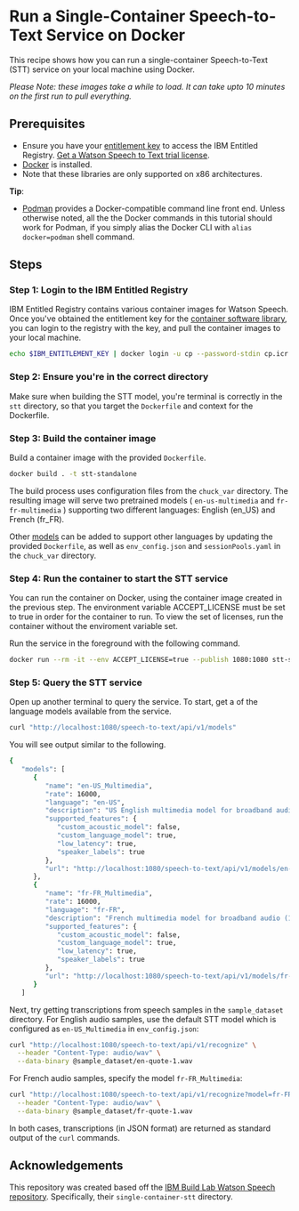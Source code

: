 # Run a Single-Container Speech-to-Text Service on Docker

This recipe shows how you can run a single-container Speech-to-Text (STT) service on your local machine using Docker.

*Please Note: these images take a while to load. It can take upto 10 minutes on the first run to pull everything.*

## Prerequisites

- Ensure you have your [entitlement key](https://myibm.ibm.com/products-services/containerlibrary) to access the IBM Entitled Registry. [Get a Watson Speech to Text trial license](https://www.ibm.com/account/reg/us-en/subscribe?formid=urx-51754).
- [Docker](https://docs.docker.com/get-docker/) is installed.
- Note that these libraries are only supported on x86 architectures.

**Tip**:

- [Podman](https://podman.io/getting-started/installation) provides a Docker-compatible command line front end. Unless otherwise noted, all the the Docker commands in this tutorial should work for Podman, if you simply alias the Docker CLI with `alias docker=podman` shell command.

## Steps

### Step 1: Login to the IBM Entitled Registry

IBM Entitled Registry contains various container images for Watson Speech. Once you've obtained the entitlement key for the [container software library](https://myibm.ibm.com/products-services/containerlibrary), you can login to the registry with the key, and pull the container images to your local machine.

```sh
echo $IBM_ENTITLEMENT_KEY | docker login -u cp --password-stdin cp.icr.io
```

### Step 2: Ensure you're in the correct directory

Make sure when building the STT model, you're terminal is correctly in the `stt` directory, so that you target the `Dockerfile` and context for the Dockerfile.

### Step 3: Build the container image

Build a container image with the provided `Dockerfile`.

```sh
docker build . -t stt-standalone
```

The build process uses configuration files from the `chuck_var` directory. The resulting image will serve two pretrained models ( `en-us-multimedia` and `fr-fr-multimedia` ) supporting two different languages: English (en_US) and French (fr_FR). 

Other [models](https://www.ibm.com/docs/en/watson-libraries?topic=home-models-catalog) can be added to support other languages by updating the provided `Dockerfile`, as well as `env_config.json` and `sessionPools.yaml` in the `chuck_var` directory.

### Step 4: Run the container to start the STT service

You can run the container on Docker, using the container image created in the previous step. The environment variable ACCEPT_LICENSE must be set to true in order for the container to run. To view the set of licenses, run the container without the enviroment variable set.

Run the service in the foreground with the following command.

```sh
docker run --rm -it --env ACCEPT_LICENSE=true --publish 1080:1080 stt-standalone
```

### Step 5: Query the STT service

Open up another terminal to query the service. To start, get a of the language models available from the service.

```sh
curl "http://localhost:1080/speech-to-text/api/v1/models"
```

You will see output similar to the following.

```sh
{
   "models": [
      {
         "name": "en-US_Multimedia",
         "rate": 16000,
         "language": "en-US",
         "description": "US English multimedia model for broadband audio (16kHz or more)",
         "supported_features": {
            "custom_acoustic_model": false,
            "custom_language_model": true,
            "low_latency": true,
            "speaker_labels": true
         },
         "url": "http://localhost:1080/speech-to-text/api/v1/models/en-US_Multimedia"
      },
      {
         "name": "fr-FR_Multimedia",
         "rate": 16000,
         "language": "fr-FR",
         "description": "French multimedia model for broadband audio (16kHz or more)",
         "supported_features": {
            "custom_acoustic_model": false,
            "custom_language_model": true,
            "low_latency": true,
            "speaker_labels": true
         },
         "url": "http://localhost:1080/speech-to-text/api/v1/models/fr-FR_Multimedia"
      }
   ]
```

Next, try getting transcriptions from speech samples in the `sample_dataset` directory. For English audio samples, use the default STT model which is configured as `en-US_Multimedia` in `env_config.json`:

```sh
curl "http://localhost:1080/speech-to-text/api/v1/recognize" \
  --header "Content-Type: audio/wav" \
  --data-binary @sample_dataset/en-quote-1.wav
```

For French audio samples, specify the model `fr-FR_Multimedia`:

```sh
curl "http://localhost:1080/speech-to-text/api/v1/recognize?model=fr-FR_Multimedia" \
  --header "Content-Type: audio/wav" \
  --data-binary @sample_dataset/fr-quote-1.wav
```

In both cases, transcriptions (in JSON format) are returned as standard output of the ```curl``` commands.

## Acknowledgements

This repository was created based off the [IBM Build Lab Watson Speech repository](https://github.com/ibm-build-lab/Watson-Speech). Specifically, their `single-container-stt` directory.